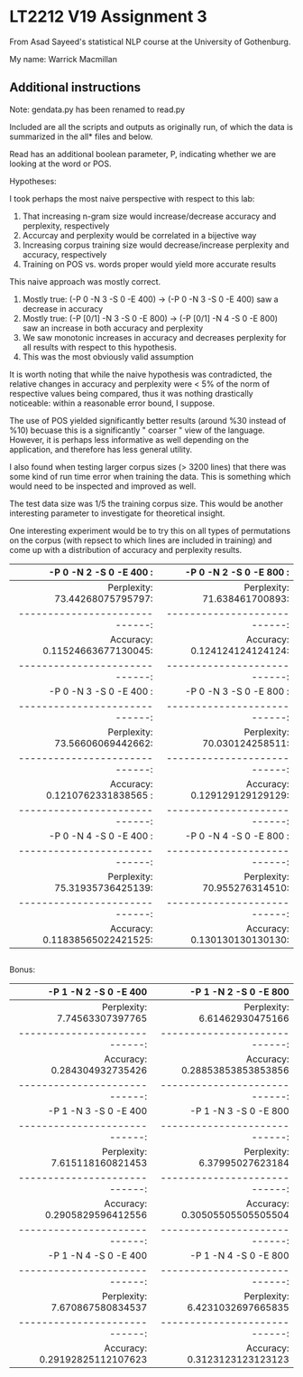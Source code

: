 # LT2212 V19 Assignment 3

From Asad Sayeed's statistical NLP course at the University of Gothenburg.

My name: Warrick Macmillan

## Additional instructions

Note: gendata.py has been renamed to read.py

Included are all the scripts and outputs as originally run, of which the data is summarized in the all* files and below.

Read has an additional boolean parameter, P, indicating whether we are looking at the word or POS.

Hypotheses:  

I took perhaps the most naive perspective with respect to this lab:  

  1. That increasing n-gram size would increase/decrease accuracy and perplexity, respectively
  2. Accurcay and perplexity would be correlated in a bijective way
  3. Increasing corpus training size would decrease/increase perplexity and accuracy, respectively
  4. Training on POS vs. words proper would yield more accurate results 

This naive approach was mostly correct. 

  1. Mostly true: (-P 0 -N 3 -S 0 -E 400) -> (-P 0 -N 3 -S 0 -E 400) saw a decrease in accuracy
  2. Mostly true: (-P [0/1] -N 3 -S 0 -E 800) -> (-P [0/1] -N 4 -S 0 -E 800) saw an increase in both accuracy and perplexity 
  3. We saw monotonic increases in accuracy and decreases perplexity for all results with respect to this hypothesis.
  4. This was the most obviously valid assumption



It is worth noting that while the naive hypothesis was contradicted, the relative changes in accuracy and perplexity were < 5% of the norm of respective values being compared, thus it was nothing drastically noticeable: within a reasonable error bound, I suppose.  

The use of POS yielded significantly better results (around %30 instead of %10) becuase this is a significantly " coarser " view of the language.  However, it is perhaps less informative as well depending on the application, and therefore has less general utility.  

I also found when testing larger corpus sizes (> 3200 lines) that there was some kind of run time error when training the data.  This is something which would need to be inspected and improved as well.

The test data size was 1/5 the training corpus size.  This would be another interesting parameter to investigate for theoretical insight.  

One interesting experiment would be to try this on all types of permutations on the corpus  (with repsect to which lines are included in training) and come up with a distribution of accuracy and perplexity results.  



| -P 0 -N 2 -S 0 -E 400        : | -P 0 -N 2 -S 0 -E 800      : | 
| -----------------------------: | ---------------------------: | 
| Perplexity: 73.44268075795797: | Perplexity: 71.638461700893: | 
| -----------------------------: | ---------------------------: | 
| Accuracy: 0.11524663677130045: | Accuracy: 0.124124124124124: | 
| -----------------------------: | ---------------------------: | 
| -P 0 -N 3 -S 0 -E 400        : | -P 0 -N 3 -S 0 -E 800      : | 
| -----------------------------: | ---------------------------: | 
| Perplexity: 73.56606069442662: | Perplexity: 70.030124258511: | 
| -----------------------------: | ---------------------------: | 
| Accuracy: 0.1210762331838565 : | Accuracy: 0.129129129129129: | 
| -----------------------------: | ---------------------------: | 
| -P 0 -N 4 -S 0 -E 400        : | -P 0 -N 4 -S 0 -E 800      : | 
| -----------------------------: | ---------------------------: | 
| Perplexity: 75.31935736425139: | Perplexity: 70.955276314510: | 
| -----------------------------: | ---------------------------: | 
| Accuracy: 0.11838565022421525: | Accuracy: 0.130130130130130: | 

##

Bonus:


| -P 1 -N 2 -S 0 -E 400          | -P 1 -N 2 -S 0 -E 800          |
| ----------------------------:  | ----------------------------:  |
| Perplexity: 7.74563307397765   | Perplexity: 6.61462930475166   |
| ----------------------------:  | ----------------------------:  |
| Accuracy: 0.284304932735426    | Accuracy: 0.28853853853853856  |
| ----------------------------:  | ----------------------------:  |
| -P 1 -N 3 -S 0 -E 400          | -P 1 -N 3 -S 0 -E 800          |
| ----------------------------:  | ----------------------------:  |
| Perplexity: 7.615118160821453  | Perplexity: 6.37995027623184   |
| ----------------------------:  | ----------------------------:  |
| Accuracy: 0.2905829596412556   | Accuracy: 0.30505505505505504  |
| ----------------------------:  | ----------------------------:  |
| -P 1 -N 4 -S 0 -E 400          | -P 1 -N 4 -S 0 -E 800          |
| ----------------------------:  | ----------------------------:  |
| Perplexity: 7.670867580834537  | Perplexity: 6.4231032697665835 |
| ----------------------------:  | ----------------------------:  |
| Accuracy: 0.29192825112107623  | Accuracy: 0.3123123123123123   |
 
 
 
 



